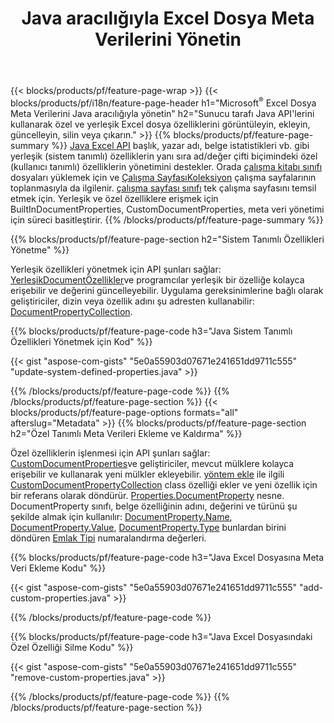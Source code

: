 ﻿---
title: Java aracılığıyla Excel Dosya Meta Verilerini Yönetin
url: /tr/java/metadata/
description: Yalnızca birkaç satır Java koduyla Excel dosyalarının meta verilerini görüntüleyin, ekleyin, düzenleyin, kaldırın veya çıkarın
---
{{< blocks/products/pf/feature-page-wrap >}}
{{< blocks/products/pf/i18n/feature-page-header h1="Microsoft<sup>&reg;</sup> Excel Dosya Meta Verilerini Java aracılığıyla yönetin" h2="Sunucu tarafı Java API\'lerini kullanarak özel ve yerleşik Excel dosya özelliklerini görüntüleyin, ekleyin, güncelleyin, silin veya çıkarın." >}}
{{% blocks/products/pf/feature-page-summary %}}
[Java Excel API](/cells/java/) başlık, yazar adı, belge istatistikleri vb. gibi yerleşik (sistem tanımlı) özelliklerin yanı sıra ad/değer çifti biçimindeki özel (kullanıcı tanımlı) özelliklerin yönetimini destekler. Orada [çalışma kitabı sınıfı](https://apireference.aspose.com/cells/java/com.aspose.cells/Workbook) dosyaları yüklemek için ve [Çalışma SayfasıKoleksiyon](https://apireference.aspose.com/cells/java/com.aspose.cells/WorksheetCollection) çalışma sayfalarının toplanmasıyla da ilgilenir. [çalışma sayfası sınıfı](https://apireference.aspose.com/cells/java/com.aspose.cells/Worksheet) tek çalışma sayfasını temsil etmek için. Yerleşik ve özel özelliklere erişmek için BuiltInDocumentProperties, CustomDocumentProperties, meta veri yönetimi için süreci basitleştirir. 
{{% /blocks/products/pf/feature-page-summary %}}

{{% blocks/products/pf/feature-page-section h2="Sistem Tanımlı Özellikleri Yönetme" %}}

Yerleşik özellikleri yönetmek için API şunları sağlar: [YerleşikDocumentÖzellikler](https://apireference.aspose.com/cells/java/com.aspose.cells/worksheetcollection#BuiltInDocumentProperties)ve programcılar yerleşik bir özelliğe kolayca erişebilir ve değerini güncelleyebilir. Uygulama gereksinimlerine bağlı olarak geliştiriciler, dizin veya özellik adını şu adresten kullanabilir: [DocumentPropertyCollection](https://apireference.aspose.com/cells/java/com.aspose.cells/DocumentPropertyCollection). 

{{% blocks/products/pf/feature-page-code h3="Java Sistem Tanımlı Özellikleri Yönetmek için Kod" %}}

{{< gist "aspose-com-gists" "5e0a55903d07671e241651dd9711c555" "update-system-defined-properties.java" >}}

{{% /blocks/products/pf/feature-page-code %}}
{{% /blocks/products/pf/feature-page-section %}}
{{< blocks/products/pf/feature-page-options formats="all" afterslug="Metadata" >}}
{{% blocks/products/pf/feature-page-section h2="Özel Tanımlı Meta Verileri Ekleme ve Kaldırma" %}}

Özel özelliklerin işlenmesi için API şunları sağlar: [CustomDocumentProperties](https://apireference.aspose.com/cells/java/com.aspose.cells/worksheetcollection#CustomDocumentProperties)ve geliştiriciler, mevcut mülklere kolayca erişebilir ve kullanarak yeni mülkler ekleyebilir. [yöntem ekle](https://apireference.aspose.com/cells/java/com.aspose.cells/customdocumentpropertycollection#add(java.lang.String,%20boolean)) ile ilgili [CustomDocumentPropertyCollection](https://apireference.aspose.com/cells/java/com.aspose.cells/CustomDocumentPropertyCollection) class özelliği ekler ve yeni özellik için bir referans olarak döndürür. [Properties.DocumentProperty](https://apireference.aspose.com/cells/java/com.aspose.cells/DocumentProperty) nesne. DocumentProperty sınıfı, belge özelliğinin adını, değerini ve türünü şu şekilde almak için kullanılır: [DocumentProperty.Name](https://apireference.aspose.com/cells/java/com.aspose.cells/documentproperty#Name), [DocumentProperty.Value](https://apireference.aspose.com/cells/java/com.aspose.cells/documentproperty#Value),  [DocumentProperty.Type](https://apireference.aspose.com/cells/java/com.aspose.cells/documentproperty#Type) bunlardan birini döndüren [Emlak Tipi](https://apireference.aspose.com/cells/java/com.aspose.cells/PropertyType) numaralandırma değerleri. 
 
{{% blocks/products/pf/feature-page-code h3="Java Excel Dosyasına Meta Veri Ekleme Kodu" %}}

{{< gist "aspose-com-gists" "5e0a55903d07671e241651dd9711c555" "add-custom-properties.java" >}}

{{% /blocks/products/pf/feature-page-code %}}


{{% blocks/products/pf/feature-page-code h3="Java Excel Dosyasındaki Özel Özelliği Silme Kodu" %}}

{{< gist "aspose-com-gists" "5e0a55903d07671e241651dd9711c555" "remove-custom-properties.java" >}}

{{% /blocks/products/pf/feature-page-code %}}
{{% /blocks/products/pf/feature-page-section %}}

